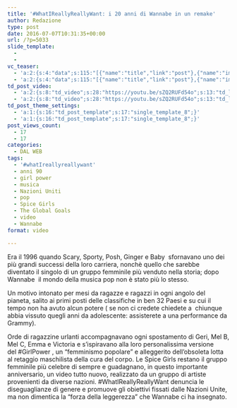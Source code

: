 ```yaml
---
title: '#WhatIReallyReallyWant: i 20 anni di Wannabe in un remake'
author: Redazione
type: post
date: 2016-07-07T10:31:35+00:00
url: /?p=5033
slide_template:
  - 
  - 
vc_teaser:
  - 'a:2:{s:4:"data";s:115:"[{"name":"title","link":"post"},{"name":"image","image":"featured","link":"none"},{"name":"text","mode":"excerpt"}]";s:7:"bgcolor";s:0:"";}'
  - 'a:2:{s:4:"data";s:115:"[{"name":"title","link":"post"},{"name":"image","image":"featured","link":"none"},{"name":"text","mode":"excerpt"}]";s:7:"bgcolor";s:0:"";}'
td_post_video:
  - 'a:2:{s:8:"td_video";s:28:"https://youtu.be/sZQ2RUFd54o";s:13:"td_last_video";s:28:"https://youtu.be/sZQ2RUFd54o";}'
  - 'a:2:{s:8:"td_video";s:28:"https://youtu.be/sZQ2RUFd54o";s:13:"td_last_video";s:28:"https://youtu.be/sZQ2RUFd54o";}'
td_post_theme_settings:
  - 'a:1:{s:16:"td_post_template";s:17:"single_template_8";}'
  - 'a:1:{s:16:"td_post_template";s:17:"single_template_8";}'
post_views_count:
  - 17
  - 17
categories:
  - DAL WEB
tags:
  - '#whatIreallyreallywant'
  - anni 90
  - girl power
  - musica
  - Nazioni Uniti
  - pop
  - Spice Girls
  - The Global Goals
  - video
  - Wannabe
format: video

---
```

Era il 1996 quando Scary, Sporty, Posh, Ginger e Baby  sfornavano uno dei più grandi successi della loro carriera, nonchè quello che sarebbe diventato il singolo di un gruppo femminile più venduto nella storia; dopo Wannabe  il mondo della musica pop non è stato più lo stesso.

Un motivo intonato per mesi da ragazze e ragazzi in ogni angolo del pianeta, salito ai primi posti delle classifiche in ben 32 Paesi e su cui il tempo non ha avuto alcun potere ( se non ci credete chiedete a  chiunque abbia vissuto quegli anni da adolescente: assisterete a una performance da Grammy).

Orde di ragazzine urlanti accompagnavano ogni spostamento di Geri, Mel B, Mel C, Emma e Victoria e s&#8217;ispiravano alla loro personalissima versione del #GirlPower , un &#8220;femminismo popolare&#8221; e alleggerito dell&#8217;obsoleta lotta al retaggio maschilista della cura del corpo. Le Spice Girls restano il gruppo femminile più celebre di sempre e guadagnano, in questo importante anniversario, un video tutto nuovo, realizzato da un gruppo di artiste provenienti da diverse nazioni. #WhatIReallyReallyWant denuncia le diseguaglianze di genere e promuove gli obiettivi fissati dalle Nazioni Unite, ma non dimentica la &#8220;forza della leggerezza&#8221; che Wannabe ci ha insegnato.
